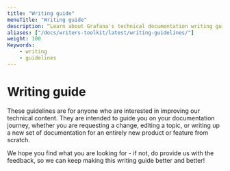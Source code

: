 ```yaml
---
title: "Writing guide"
menuTitle: "Writing guide"
description: “Learn about Grafana's technical documentation writing guidelines”
aliases: ["/docs/writers-toolkit/latest/writing-guidelines/"]
weight: 100
Keywords:
    - writing
    - guidelines
---
```


# Writing guide

These guidelines are for anyone who are interested in improving our technical content. They are intended to guide you on your documentation journey, whether you are requesting a change, editing a topic, or writing up a new set of documentation for an entirely new product or feature from scratch.

We hope you find what you are looking for - if not, do provide us with the feedback, so we can keep making this writing guide better and better!
